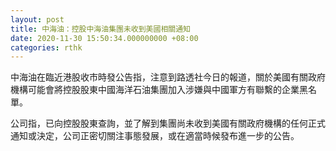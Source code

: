 ```yaml
---
layout: post
title: 中海油：控股中海油集團未收到美國相關通知
date: 2020-11-30 15:50:34.000000000 +08:00
categories: rthk
---
```


中海油在臨近港股收市時發公告指，注意到路透社今日的報道，關於美國有關政府機構可能會將控股股東中國海洋石油集團加入涉嫌與中國軍方有聯繫的企業黑名單。

公司指，已向控股股東查詢，並了解到集團尚未收到美國有關政府機構的任何正式通知或決定，公司正密切關注事態發展，或在適當時候發布進一步的公告。
